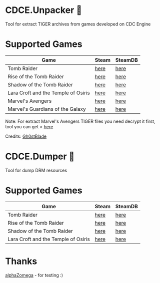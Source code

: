 # CDCE.Unpacker :see_no_evil:
Tool for extract TIGER archives from games developed on CDC Engine

# Supported Games
| Game   | Steam   | SteamDB
|---      |---    |---    |
| Tomb Raider | [here](https://store.steampowered.com/app/203160) | [here](https://steamdb.info/app/203160) |
| Rise of the Tomb Raider | [here](https://store.steampowered.com/app/391220) | [here](https://steamdb.info/app/391220) |
| Shadow of the Tomb Raider | [here](https://store.steampowered.com/app/750920) | [here](https://steamdb.info/app/750920) |
| Lara Croft and the Temple of Osiris | [here](https://store.steampowered.com/app/289690) | [here](https://steamdb.info/app/289690) |
| Marvel's Avengers | [here](https://store.steampowered.com/app/997070) | [here](https://steamdb.info/app/997070) |
| Marvel's Guardians of the Galaxy | [here](https://store.steampowered.com/app/1088850) | [here](https://steamdb.info/app/1088850) |

Note: For extract Marvel's Avengers TIGER files you need decrypt it first, tool you can get > [here](https://forum.xentax.com/viewtopic.php?p=166510#p166510)

Credits: [Gh0stBlade](https://github.com/Gh0stBlade)

# CDCE.Dumper :see_no_evil:
Tool for dump DRM resources

# Supported Games
| Game   | Steam   | SteamDB
|---      |---    |---    |
| Tomb Raider | [here](https://store.steampowered.com/app/203160) | [here](https://steamdb.info/app/203160) |
| Rise of the Tomb Raider | [here](https://store.steampowered.com/app/391220) | [here](https://steamdb.info/app/391220) |
| Shadow of the Tomb Raider | [here](https://store.steampowered.com/app/750920) | [here](https://steamdb.info/app/750920) |
| Lara Croft and the Temple of Osiris | [here](https://store.steampowered.com/app/289690) | [here](https://steamdb.info/app/289690) |

# Thanks
[alphaZomega](https://github.com/alphazolam) - for testing :)
